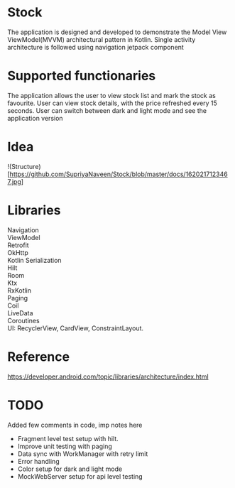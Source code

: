 # Stock
The application is designed and developed to demonstrate the Model View ViewModel(MVVM) architectural pattern in Kotlin.
Single activity architecture is followed using navigation jetpack component

# Supported functionaries
The application allows the user to view stock list and mark the stock as favourite.
User can view stock details, with the price refreshed every 15 seconds.
User can switch between dark and light mode and see the application version

# Idea
!(Structure)[https://github.com/SupriyaNaveen/Stock/blob/master/docs/1620217123467.jpg]

# Libraries
Navigation <br/>
ViewModel <br/>
Retrofit <br/>
OkHttp <br/>
Kotlin Serialization <br/>
Hilt <br/>
Room <br/>
Ktx <br/>
RxKotlin <br/>
Paging <br/>
Coil <br/>
LiveData <br/>
Coroutines <br/>
UI: RecyclerView, CardView, ConstraintLayout.

# Reference
https://developer.android.com/topic/libraries/architecture/index.html

# TODO
Added few comments in code, imp notes here
* Fragment level test setup with hilt.
* Improve unit testing with paging
* Data sync with WorkManager with retry limit
* Error handling
* Color setup for dark and light mode
* MockWebServer setup for api level testing
